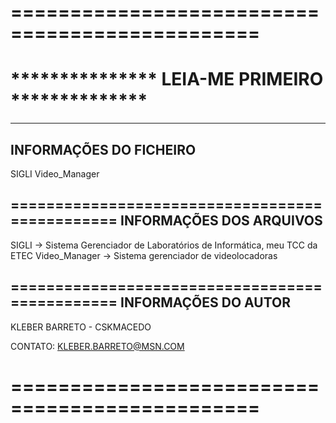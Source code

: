 =============================================== 
=============================================== 
*************** LEIA-ME PRIMEIRO **************
=============================================== 
-----------------------------------------------
INFORMAÇÕES DO FICHEIRO
-----------------------------------------------

SIGLI
Video_Manager

===============================================
INFORMAÇÕES DOS ARQUIVOS
-----------------------------------------------

SIGLI -> Sistema Gerenciador de Laboratórios de 
Informática, meu TCC da ETEC
Video_Manager -> Sistema gerenciador de 
videolocadoras

=============================================== 
INFORMAÇÕES DO AUTOR
-----------------------------------------------
KLEBER BARRETO - CSKMACEDO

CONTATO: KLEBER.BARRETO@MSN.COM

=============================================== 
=============================================== 
